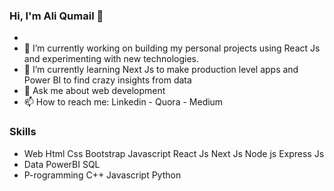 ### Hi, I'm Ali Qumail 👋

- 
- 🔭 I’m currently working on building my personal projects using React Js and experimenting with new technologies. 
- 🌱 I’m currently learning Next Js to make production level apps and Power BI to find crazy insights from data  
- 💬 Ask me about web development 
- 📫 How to reach me: Linkedin - Quora - Medium


### Skills 
 - Web  Html Css Bootstrap Javascript React Js Next Js Node js Express Js 
 - Data  PowerBI SQL 
 - P-rogramming  C++ Javascript Python 

